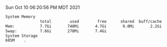 Sun Oct 10 06:20:56 PM MDT 2021
```bash
System Memory
               total        used        free      shared  buff/cache   available
Mem:           7.7Gi       748Mi       4.7Gi       9.0Mi       2.2Gi       6.6Gi
Swap:          7.6Gi       278Mi       7.4Gi
System Storage
685M	.
```
```bash

